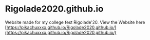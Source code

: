 # Rigolade2020.github.io
Website made for my college fest Rigolade'20.
View the Website here [https://pikachuxxxx.github.io/Rigolade2020.github.io/](https://pikachuxxxx.github.io/Rigolade2020.github.io/)
